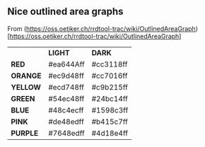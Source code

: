 Nice outlined area graphs
-------------------------

From (https://oss.oetiker.ch/rrdtool-trac/wiki/OutlinedAreaGraph)[https://oss.oetiker.ch/rrdtool-trac/wiki/OutlinedAreaGraph]

<table>
 <tr>
  <td></td>
  <td> <strong>LIGHT</strong> </td>
  <td><strong>DARK</strong></td>
 </tr>
 <tr>
  <td><strong>RED</strong></td>
  <td>#ea644Aff</td><td>#cc3118ff</td>
 </tr>
 <tr>
  <td><strong>ORANGE</strong></td>
  <td>#ec9d48ff</td>
  <td>#cc7016ff</td>
 </tr>
 <tr>
  <td><strong>YELLOW</strong></td>
  <td>#ecd748ff</td>
  <td>#c9b215ff</td>
 </tr>
 <tr>
  <td><strong>GREEN</strong></td>
  <td>#54ec48ff</td>
  <td>#24bc14ff</td>
 </tr>
 <tr>
  <td><strong>BLUE</strong></td>
  <td>#48c4ecff</td>
  <td>#1598c3ff</td>
 </tr>
 <tr>
  <td><strong>PINK</strong></td>
  <td>#de48edff</td>
  <td>#b415c7ff</td>
 </tr>
 <tr>
  <td><strong>PURPLE</strong></td>
  <td>#7648edff</td>
  <td>#4d18e4ff</td>
 </tr>
</table>